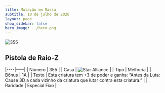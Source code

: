 ```yaml
---
title: Mutação em Massa
subtitle: 10 de julho de 2020
layout: page
show_sidebar: false
hero_image: ../hero.png
---
```


![355](https://cdn.keyforgegame.com/media/card_front/pt/479_355_M2W8MWQ99C2J_pt.png)

## Pistola de Raio-Z

|----|----|
| Número | 355 |
| Casa | ![Star Alliance](https://archonarcana.com/images/thumb/7/7d/Star_Alliance.png/22px-Star_Alliance.png "Aliança Estelar") |
| Tipo | Melhoria |
| Bônus | 1A |
| Texto | Esta criatura tem +3 de poder e ganha: “Antes da Luta: Cause 3D a cada vizinho da criatura que lutar contra esta criatura.” |
| Raridade | Especial Fixo |
